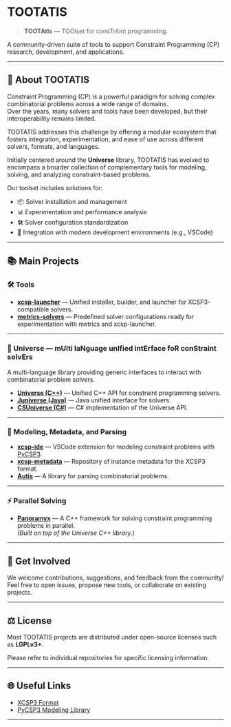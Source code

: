 # TOOTATIS

> **TOOTAtIs** — TOOlset for consTrAint programmIng.

A community-driven suite of tools to support Constraint Programming (CP) research, development, and applications.

---

## 🚀 About TOOTATIS

Constraint Programming (CP) is a powerful paradigm for solving complex combinatorial problems across a wide range of domains.  
Over the years, many solvers and tools have been developed, but their interoperability remains limited.

TOOTATIS addresses this challenge by offering a modular ecosystem that fosters integration, experimentation, and ease of use across different solvers, formats, and languages.

Initially centered around the **Universe** library, TOOTATIS has evolved to encompass a broader collection of complementary tools for modeling, solving, and analyzing constraint-based problems.


Our toolset includes solutions for:

- 📦 Solver installation and management
- 📊 Experimentation and performance analysis
- 🛠️ Solver configuration standardization
- 🔗 Integration with modern development environments (e.g., VSCode)

---

## 📚 Main Projects

### 🛠️ Tools

- [**xcsp-launcher**](https://github.com/CPToolset/xcsp-launcher) — Unified installer, builder, and launcher for XCSP3-compatible solvers.
- [**metrics-solvers**](https://github.com/crillab/metrics-solvers) — Predefined solver configurations ready for experimentation with metrics and xcsp-launcher.

---

### 🌌 Universe — mUlti laNguage unIfied intErface foR conStraint solvErs

A multi-language library providing generic interfaces to interact with combinatorial problem solvers.

- [**Universe (C++)**](https://github.com/crillab/universe) — Unified C++ API for constraint programming solvers.
- [**Juniverse (Java)**](https://github.com/crillab/juniverse) — Java unified interface for solvers.
- [**CSUniverse (C#)**](https://github.com/crillab/CSUniverse) — C# implementation of the Universe API.

---

### 🧩 Modeling, Metadata, and Parsing

- [**xcsp-ide**](https://github.com/CPToolset/xcsp-ide) — VSCode extension for modeling constraint problems with [PyCSP3](https://pycsp.org).
- [**xcsp-metadata**](https://github.com/CPToolset/xcsp-metadata) — Repository of instance metadata for the XCSP3 format.
- [**Autis**](https://crillab.github.io/tootatis/autis/) — A library for parsing combinatorial problems.

---

### ⚡ Parallel Solving

- [**Panoramyx**](https://github.com/crillab/panoramyx) — A C++ framework for solving constraint programming problems in parallel.  
  *(Built on top of the Universe C++ library.)*


---

## 🤝 Get Involved

We welcome contributions, suggestions, and feedback from the community!  
Feel free to open issues, propose new tools, or collaborate on existing projects.

---

## ⚖️ License

Most TOOTATIS projects are distributed under open-source licenses such as **LGPLv3+**.

Please refer to individual repositories for specific licensing information.

---

## 🌐 Useful Links

- [XCSP3 Format](http://xcsp.org/)
- [PyCSP3 Modeling Library](http://xcsp.org/pycsp3/)

---
